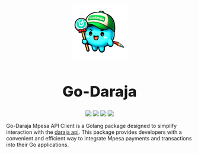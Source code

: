 <div align="center" style="margin-bottom: 0px!important; padding: 0px;">
    <img src="./public/images/godarajamascott.png" alt="godaraja logo" height="150px"/>
    <h1 style="font-size: 40px; font-weight: 800; padding: 0px;">Go-Daraja</h1>
</div>

<p style="text-align: center;">
    <img src="https://img.shields.io/badge/logo-go-blue?logo=go">
    <img src="https://img.shields.io/badge/logo-circleci-black?logo=circleci">
    <img src="https://img.shields.io/badge/logo-git-orange?logo=git">
    <img src="https://img.shields.io/badge/logo-markdown-skyblue?logo=markdown">
</p>

Go-Daraja Mpesa API Client is a Golang package designed to simplify interaction with the [daraja api]("https://developer.safaricom.co.ke/"). This package provides developers with a convenient and efficient way to integrate Mpesa payments and transactions into their Go applications.
